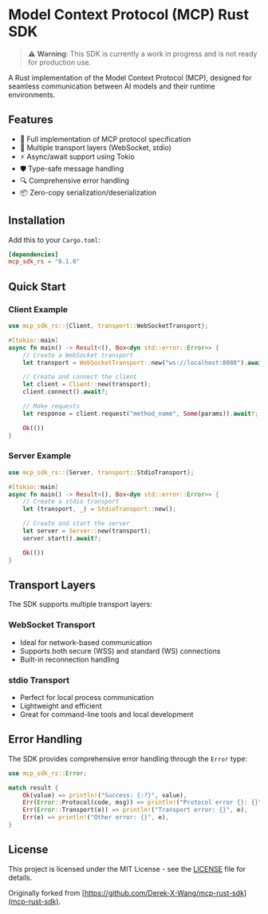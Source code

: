 # Model Context Protocol (MCP) Rust SDK

> ⚠️ **Warning**: This SDK is currently a work in progress and is not ready for production use.

A Rust implementation of the Model Context Protocol (MCP), designed for seamless communication between AI models and their runtime environments.

## Features

- 🚀 Full implementation of MCP protocol specification
- 🔄 Multiple transport layers (WebSocket, stdio)
- ⚡ Async/await support using Tokio
- 🛡️ Type-safe message handling
- 🔍 Comprehensive error handling
- 📦 Zero-copy serialization/deserialization

## Installation

Add this to your `Cargo.toml`:

```toml
[dependencies]
mcp_sdk_rs = "0.1.0"
```

## Quick Start

### Client Example

```rust
use mcp_sdk_rs::{Client, transport::WebSocketTransport};

#[tokio::main]
async fn main() -> Result<(), Box<dyn std::error::Error>> {
    // Create a WebSocket transport
    let transport = WebSocketTransport::new("ws://localhost:8080").await?;

    // Create and connect the client
    let client = Client::new(transport);
    client.connect().await?;

    // Make requests
    let response = client.request("method_name", Some(params)).await?;

    Ok(())
}
```

### Server Example

```rust
use mcp_sdk_rs::{Server, transport::StdioTransport};

#[tokio::main]
async fn main() -> Result<(), Box<dyn std::error::Error>> {
    // Create a stdio transport
    let (transport, _) = StdioTransport::new();

    // Create and start the server
    let server = Server::new(transport);
    server.start().await?;

    Ok(())
}
```

## Transport Layers

The SDK supports multiple transport layers:

### WebSocket Transport
- Ideal for network-based communication
- Supports both secure (WSS) and standard (WS) connections
- Built-in reconnection handling

### stdio Transport
- Perfect for local process communication
- Lightweight and efficient
- Great for command-line tools and local development

## Error Handling

The SDK provides comprehensive error handling through the `Error` type:

```rust
use mcp_sdk_rs::Error;

match result {
    Ok(value) => println!("Success: {:?}", value),
    Err(Error::Protocol(code, msg)) => println!("Protocol error {}: {}", code, msg),
    Err(Error::Transport(e)) => println!("Transport error: {}", e),
    Err(e) => println!("Other error: {}", e),
}
```

## License

This project is licensed under the MIT License - see the [LICENSE](LICENSE) file for details.

Originally forked from [https://github.com/Derek-X-Wang/mcp-rust-sdk](mcp-rust-sdk).
